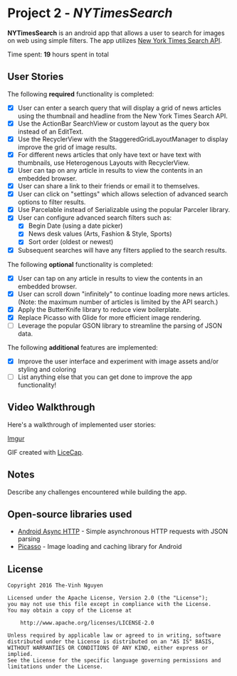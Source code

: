 # Project 2 - *NYTimesSearch*

**NYTimesSearch** is an android app that allows a user to search for images on web using simple filters. The app utilizes [New York Times Search API](http://developer.nytimes.com/docs/read/article_search_api_v2).

Time spent: **19** hours spent in total

## User Stories

The following **required** functionality is completed:

* [x] User can enter a search query that will display a grid of news articles using the thumbnail and headline from the New York Times Search API. 
* [x] Use the ActionBar SearchView or custom layout as the query box instead of an EditText.
* [x] Use the RecyclerView with the StaggeredGridLayoutManager to display improve the grid of image results.
* [x] For different news articles that only have text or have text with thumbnails, use Heterogenous Layouts with RecyclerView.
* [x] User can tap on any article in results to view the contents in an embedded browser.
* [x] User can share a link to their friends or email it to themselves.
* [x] User can click on "settings" which allows selection of advanced search options to filter results.
* [x] Use Parcelable instead of Serializable using the popular Parceler library. 
* [x] User can configure advanced search filters such as: 
  * [x] Begin Date (using a date picker)
  * [x] News desk values (Arts, Fashion & Style, Sports)
  * [x] Sort order (oldest or newest)
* [x] Subsequent searches will have any filters applied to the search results.	

The following **optional** functionality is completed:
* [x] User	can	tap	on	any	article	in	results	to	view	the	contents	in	an	embedded	browser.
* [x] User can scroll down "infinitely" to continue loading more news articles. (Note: the maximum number of articles is limited by the API search.)
* [x] Apply the ButterKnife library to reduce view boilerplate.
* [x] Replace Picasso with Glide for more efficient image rendering.
* [ ] Leverage the popular GSON library to streamline the parsing of JSON data.

The following **additional** features are implemented:

* [x] Improve the user interface and experiment with image assets and/or styling and coloring
* [ ] List anything else that you can get done to improve the app functionality!

## Video Walkthrough

Here's a walkthrough of implemented user stories:

[Imgur](http://i.imgur.com/1aPTdqx.gif)

GIF created with [LiceCap](http://www.cockos.com/licecap/).

## Notes

Describe any challenges encountered while building the app.

## Open-source libraries used

- [Android Async HTTP](https://github.com/loopj/android-async-http) - Simple asynchronous HTTP requests with JSON parsing
- [Picasso](http://square.github.io/picasso/) - Image loading and caching library for Android

## License

    Copyright 2016 The-Vinh Nguyen

    Licensed under the Apache License, Version 2.0 (the "License");
    you may not use this file except in compliance with the License.
    You may obtain a copy of the License at

        http://www.apache.org/licenses/LICENSE-2.0

    Unless required by applicable law or agreed to in writing, software
    distributed under the License is distributed on an "AS IS" BASIS,
    WITHOUT WARRANTIES OR CONDITIONS OF ANY KIND, either express or implied.
    See the License for the specific language governing permissions and
    limitations under the License.
